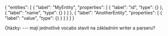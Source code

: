{
  "entities": [
    {
      "label": "MyEntity",
      "properties": [
        {
          "label": "id",
          "type": {}
        },
        {
          "label": "name",
          "type": {}
        }
      ]
    },
    {
      "label": "AnotherEntity",
      "properties": [
        {
          "label": "value",
          "type": {}
        }
      ]
    }
  ]
}


Otázky: 
--- mají jednotlivé vocabs stavit na základním writer a parseru?